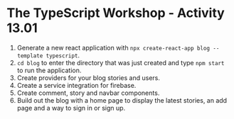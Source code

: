 # The TypeScript Workshop - Activity 13.01

1. Generate a new react application with `npx create-react-app blog --template typescript`.
2. `cd blog` to enter the directory that was just created and type `npm start` to run the application.
3. Create providers for your blog stories and users.
4. Create a service integration for firebase.
5. Create comment, story and navbar components.
6. Build out the blog with a home page to display the latest stories, an add page and a way to sign in or sign up.
